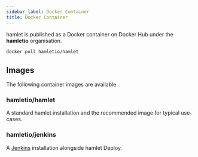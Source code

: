 ```yaml
---
sidebar_label: Docker Container
title: Docker Container
---
```


hamlet is published as a Docker container on Docker Hub under the **hamletio** organisation.

```bash
docker pull hamletio/hamlet
```

## Images

The following container images are available

### hamletio/hamlet

A standard hamlet installation and the recommended image for typical use-cases.

### hamletio/jenkins

A [Jenkins](https://www.jenkins.io) installation alongside hamlet Deploy.

